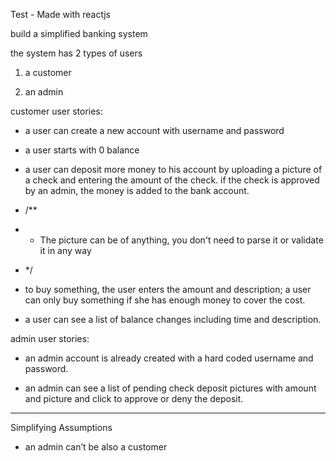Test - Made with reactjs

build a simplified banking system

the system has 2 types of users

1. a customer

2. an admin

customer user stories:

-   a user can create a new account with username and password

-   a user starts with 0 balance

-   a user can deposit more money to his account by uploading a picture of a check and entering the amount of the check. if the check is approved by an admin, the money is added to the bank account.
-   /\*\*
-   -   The picture can be of anything, you don't need to parse it or validate it in any way
-   \*/

-   to buy something, the user enters the amount and description; a user can only buy something if she has enough money to cover the cost.

-   a user can see a list of balance changes including time and description.

admin user stories:

-   an admin account is already created with a hard coded username and password.

-   an admin can see a list of pending check deposit pictures with amount and picture and click to approve or deny the deposit.

---

Simplifying Assumptions

-   an admin can’t be also a customer
